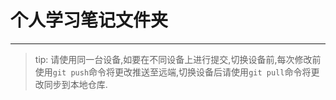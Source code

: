 # 个人学习笔记文件夹
---
> tip: 请使用同一台设备,如要在不同设备上进行提交,切换设备前,每次修改前使用`git push`命令将更改推送至远端,切换设备后请使用`git pull`命令将更改同步到本地仓库.
